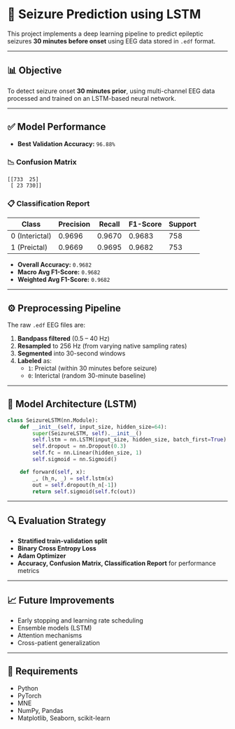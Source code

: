 
# 🧠 Seizure Prediction using LSTM

This project implements a deep learning pipeline to predict epileptic seizures **30 minutes before onset** using EEG data stored in `.edf` format.

---

## 📊 Objective

To detect seizure onset **30 minutes prior**, using multi-channel EEG data processed and trained on an LSTM-based neural network.

---

## ✅ Model Performance

- **Best Validation Accuracy:** `96.88%`

### 📉 Confusion Matrix

```
[[733  25]
 [ 23 730]]
```

### 📋 Classification Report

| Class | Precision | Recall | F1-Score | Support |
|-------|-----------|--------|----------|---------|
| 0 (Interictal) | 0.9696 | 0.9670 | 0.9683 | 758 |
| 1 (Preictal)   | 0.9669 | 0.9695 | 0.9682 | 753 |

- **Overall Accuracy:** `0.9682`
- **Macro Avg F1-Score:** `0.9682`
- **Weighted Avg F1-Score:** `0.9682`

---

## ⚙️ Preprocessing Pipeline

The raw `.edf` EEG files are:

1. **Bandpass filtered** (0.5 – 40 Hz)
2. **Resampled** to 256 Hz (from varying native sampling rates)
3. **Segmented** into 30-second windows
4. **Labeled** as:
   - `1`: Preictal (within 30 minutes before seizure)
   - `0`: Interictal (random 30-minute baseline)

---

## 🧠 Model Architecture (LSTM)

```python
class SeizureLSTM(nn.Module):
    def __init__(self, input_size, hidden_size=64):
        super(SeizureLSTM, self).__init__()
        self.lstm = nn.LSTM(input_size, hidden_size, batch_first=True)
        self.dropout = nn.Dropout(0.3)
        self.fc = nn.Linear(hidden_size, 1)
        self.sigmoid = nn.Sigmoid()

    def forward(self, x):
        _, (h_n, _) = self.lstm(x)
        out = self.dropout(h_n[-1])
        return self.sigmoid(self.fc(out))
```

---

## 🔍 Evaluation Strategy

- **Stratified train-validation split**
- **Binary Cross Entropy Loss**
- **Adam Optimizer**
- **Accuracy, Confusion Matrix, Classification Report** for performance metrics

---

## 📈 Future Improvements

- Early stopping and learning rate scheduling
- Ensemble models (LSTM)
- Attention mechanisms
- Cross-patient generalization

---

## 🧪 Requirements

- Python 
- PyTorch
- MNE
- NumPy, Pandas
- Matplotlib, Seaborn, scikit-learn
